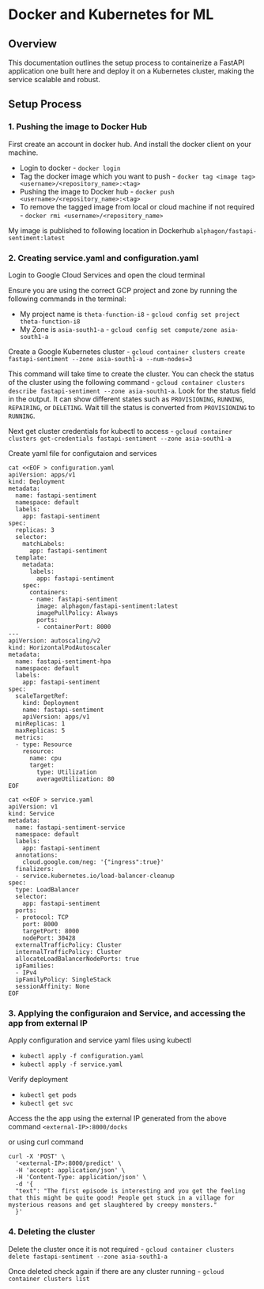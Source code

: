 # Docker and Kubernetes for ML

## Overview
This documentation outlines the setup process to containerize a FastAPI application one built here and
deploy it on a Kubernetes cluster, making the service scalable and robust.

## Setup Process

### 1. Pushing  the image to Docker Hub
First create an account in docker hub. And install the docker client on your machine.
- Login to docker - `docker login`
- Tag the docker image which you want to push - `docker tag <image tag> <username>/<repository_name>:<tag>`
- Pushing the image to Docker hub - `docker push <username>/<repository_name>:<tag>`
- To remove the tagged image from local or cloud machine if not required - `docker rmi <username>/<repository_name>`


My image is published to following location in Dockerhub 
`alphagon/fastapi-sentiment:latest`

### 2. Creating service.yaml and configuration.yaml
Login to Google Cloud Services and open the cloud terminal 

Ensure you are using the correct GCP project and zone by running the following commands in the terminal:
- My project name is `theta-function-i8` - `gcloud config set project theta-function-i8`
- My Zone is `asia-south1-a` - `gcloud config set compute/zone asia-south1-a`

Create a Google Kubernetes cluster - `gcloud container clusters create fastapi-sentiment --zone asia-south1-a --num-nodes=3`

This command will take time to create the cluster. You can check the status of the cluster using the following command - 
`gcloud container clusters describe fastapi-sentiment --zone asia-south1-a`. 
Look for the status field in the output. It can show different states such as `PROVISIONING`, `RUNNING`, `REPAIRING`, or `DELETING`.
Wait till the status is converted from `PROVISIONING` to `RUNNING`.

Next get cluster credentials for kubectl to access - `gcloud container clusters get-credentials fastapi-sentiment --zone asia-south1-a`


Create yaml file for configutaion and services

```
cat <<EOF > configuration.yaml
apiVersion: apps/v1
kind: Deployment
metadata:
  name: fastapi-sentiment
  namespace: default
  labels:
    app: fastapi-sentiment
spec:
  replicas: 3
  selector:
    matchLabels:
      app: fastapi-sentiment
  template:
    metadata:
      labels:
        app: fastapi-sentiment
    spec:
      containers:
      - name: fastapi-sentiment
        image: alphagon/fastapi-sentiment:latest
        imagePullPolicy: Always
        ports:
        - containerPort: 8000
---
apiVersion: autoscaling/v2
kind: HorizontalPodAutoscaler
metadata:
  name: fastapi-sentiment-hpa
  namespace: default
  labels:
    app: fastapi-sentiment
spec:
  scaleTargetRef:
    kind: Deployment
    name: fastapi-sentiment
    apiVersion: apps/v1
  minReplicas: 1
  maxReplicas: 5
  metrics:
  - type: Resource
    resource:
      name: cpu
      target:
        type: Utilization
        averageUtilization: 80
EOF
```

```
cat <<EOF > service.yaml
apiVersion: v1
kind: Service
metadata:
  name: fastapi-sentiment-service
  namespace: default
  labels:
    app: fastapi-sentiment
  annotations:
    cloud.google.com/neg: '{"ingress":true}'
  finalizers:
  - service.kubernetes.io/load-balancer-cleanup
spec:
  type: LoadBalancer
  selector:
    app: fastapi-sentiment
  ports:
  - protocol: TCP
    port: 8000
    targetPort: 8000
    nodePort: 30428
  externalTrafficPolicy: Cluster
  internalTrafficPolicy: Cluster
  allocateLoadBalancerNodePorts: true
  ipFamilies:
  - IPv4
  ipFamilyPolicy: SingleStack
  sessionAffinity: None
EOF
```
### 3. Applying the configuraion and Service, and accessing the app from external IP
Apply configuration and service yaml files using kubectl
- `kubectl apply -f configuration.yaml`
- `kubectl apply -f service.yaml`

Verify deployment
- `kubectl get pods`
- `kubectl get svc`

Access the the app using the external IP generated from the above command 
`<external-IP>:8000/docks`

or using curl command

```
curl -X 'POST' \
  '<external-IP>:8000/predict' \
  -H 'accept: application/json' \
  -H 'Content-Type: application/json' \
  -d '{
  "text": "The first episode is interesting and you get the feeling that this might be quite good! People get stuck in a village for mysterious reasons and get slaughtered by creepy monsters."
  }'
```

### 4. Deleting the cluster
Delete the cluster once it is not required - `gcloud container clusters delete fastapi-sentiment --zone asia-south1-a`

Once deleted check again if there are any cluster running - `gcloud container clusters list`